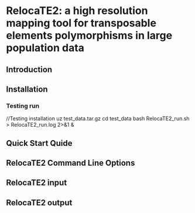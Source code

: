 # RelocaTE2: a high resolution mapping tool for transposable elements polymorphisms in large population data

## Introduction

## Installation

### Testing run
//Testing installation
uz test_data.tar.gz
cd test_data
bash RelocaTE2_run.sh > RelocaTE2_run.log 2>&1 &

## Quick Start Quide



## RelocaTE2 Command Line Options

## RelocaTE2 input

## RelocaTE2 output

## 

